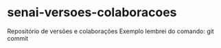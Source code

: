 # senai-versoes-colaboracoes
Repositório de versões e colaborações
Exemplo
lembrei do comando: git commit